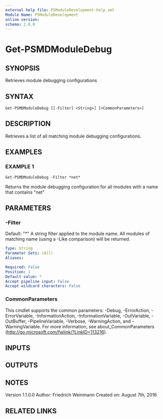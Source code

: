 ```yaml
---
external help file: PSModuleDevelopment-help.xml
Module Name: PSModuleDevelopment
online version:
schema: 2.0.0
---
```


# Get-PSMDModuleDebug

## SYNOPSIS
Retrieves module debugging configurations

## SYNTAX

```
Get-PSMDModuleDebug [[-Filter] <String>] [<CommonParameters>]
```

## DESCRIPTION
Retrieves a list of all matching module debugging configurations.

## EXAMPLES

### EXAMPLE 1
```
Get-PSMDModuleDebug -Filter *net*
```

Returns the module debugging configuration for all modules with a name that contains "net"

## PARAMETERS

### -Filter
Default: "*"
A string filter applied to the module name.
All modules of matching name (using a -Like comparison) will be returned.

```yaml
Type: String
Parameter Sets: (All)
Aliases:

Required: False
Position: 1
Default value: *
Accept pipeline input: False
Accept wildcard characters: False
```

### CommonParameters
This cmdlet supports the common parameters: -Debug, -ErrorAction, -ErrorVariable, -InformationAction, -InformationVariable, -OutVariable, -OutBuffer, -PipelineVariable, -Verbose, -WarningAction, and -WarningVariable.
For more information, see about_CommonParameters (http://go.microsoft.com/fwlink/?LinkID=113216).

## INPUTS

## OUTPUTS

## NOTES
Version 1.1.0.0
         Author: Friedrich Weinmann
         Created on: August 7th, 2016

## RELATED LINKS
